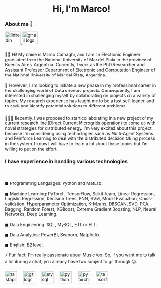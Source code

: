 <h1 align="center"> Hi, I'm Marco! </h1>

### About me 👋
<div align="left">
  <a href="https://www.linkedin.com/in/carnaghimarco/" target="_blank">
    <img src="https://raw.githubusercontent.com/maurodesouza/profile-readme-generator/master/src/assets/icons/social/linkedin/default.svg" width="52" height="40" alt="linkedin logo"  />
  </a>
  <a href="carnaghi.marco@gmail.com" target="_blank">
    <img src="https://raw.githubusercontent.com/maurodesouza/profile-readme-generator/master/src/assets/icons/social/gmail/default.svg" width="52" height="40" alt="gmail logo"  />
  </a>
</div>

###

<p align="left">👷‍♂️ Hi! My name is  Marco Carnaghi, and I am an Electronic Engineer graduated from the  National University of Mar del Plata in the province of Buenos Aires, Argentina. Currently, I work as the PhD Researcher and Assistant Professor Department of Electronic and Computation Engineer of the National University of Mar del Plata, Argentina. <br><br>🌱 However, I am looking to initiate a new phase in my professional career in the challenging world of Data oriented projects. Consequently, I am interested in challenging myself by collaborating on projects on a variety of topics. My research experience has taught me to be a fast self-leaner, and to seek and identify potential solutions to different problems.</p>

###

<p align="left">👩‍💻🔭 Recently, I was proposed to start collaborating in a new project of my current research line (Direct Current Microgrids operation) to come up with novel strategies for distributed energy. I'm very excited about this project because I'm considering using technologies such as Multi-Agent Systems and Reinforce Learning to deal with the distributed decision taking process in the system. I know I will have to learn a lot about those topics but I'm willing to put on the effort.</p>

###

<h3 align="left">I have experience in handling various technologies</h3>

###

<br clear="both">

<p align="left">◼︎ Programming Languages: Python and MatLab.<br><br>◼︎ Machine Learning: PyTorch, TensorFlow, Scikit-learn, Linear Regression, Logistic Regression, Decision Trees, KNN, SVM, Model Evaluation, Cross-validation, Hyperparameter Optimization, K-Means, DBSCAN, SVD, PCA, Bagging, Random Forest, XGBoost, Extreme Gradient Boosting, NLP, Neural Networks, Deep Learning. <br><br>◼︎ Data Engineering: SQL, MySQL, ETL or ELT.<br><br>◼︎ Data Analytics: PowerBI, Seaborn, Matplotlib.<br><br>◼︎ English: B2 level.</p>

<p align="left"> ⚡ Fun fact: I'm really passionate about Music too. So, if you want me to talk a lot during a chat, you already have two subject to go through 😉. </p>

###

<div align="left">
  <img src="https://cdn.jsdelivr.net/gh/devicons/devicon/icons/fastapi/fastapi-original.svg" height="40" alt="fastapi logo"  />
  <img width="12" />
  <img src="https://cdn.jsdelivr.net/gh/devicons/devicon/icons/git/git-original.svg" height="40" alt="git logo"  />
  <img width="12" />
  <img src="https://cdn.jsdelivr.net/gh/devicons/devicon/icons/mysql/mysql-original.svg" height="40" alt="mysql logo"  />
  <img width="12" />
  <img src="https://cdn.jsdelivr.net/gh/devicons/devicon/icons/python/python-original.svg" height="40" alt="python logo"  />
  <img width="12" />
  <img src="https://cdn.jsdelivr.net/gh/devicons/devicon/icons/pytorch/pytorch-original.svg" height="40" alt="pytorch logo"  />
  <img width="12" />
  <img src="https://cdn.jsdelivr.net/gh/devicons/devicon/icons/tensorflow/tensorflow-original.svg" height="40" alt="tensorflow logo"  />
</div>

